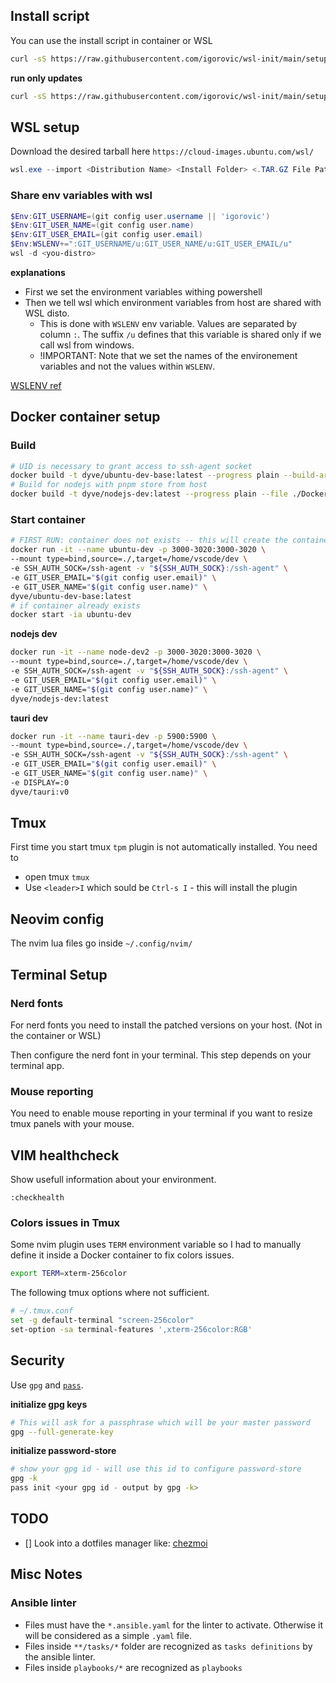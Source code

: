 ## Install script

You can use the install script in container or WSL

```bash
curl -sS https://raw.githubusercontent.com/igorovic/wsl-init/main/setup.sh | /bin/bash
```

**run only updates**

```bash
curl -sS https://raw.githubusercontent.com/igorovic/wsl-init/main/setup.sh | /bin/bash -s -- -u
```

## WSL setup

Download the desired tarball here `https://cloud-images.ubuntu.com/wsl/`

```powershell
wsl.exe --import <Distribution Name> <Install Folder> <.TAR.GZ File Path>
```

### Share env variables with wsl

```powershell
$Env:GIT_USERNAME=(git config user.username || 'igorovic')
$Env:GIT_USER_NAME=(git config user.name)
$Env:GIT_USER_EMAIL=(git config user.email)
$Env:WSLENV+=":GIT_USERNAME/u:GIT_USER_NAME/u:GIT_USER_EMAIL/u"
wsl -d <you-distro>
```

**explanations**

- First we set the environment variables withing powershell
- Then we tell wsl which environment variables from host are shared with WSL disto.
  - This is done with `WSLENV` env variable. Values are separated by column `:`. The suffix `/u` defines that this variable is shared only if we call wsl from windows.
  - !IMPORTANT: Note that we set the names of the environement variables and not the values within `WSLENV`.

[WSLENV ref](https://devblogs.microsoft.com/commandline/share-environment-vars-between-wsl-and-windows/)

## Docker container setup

### Build

```bash
# UID is necessary to grant access to ssh-agent socket
docker build -t dyve/ubuntu-dev-base:latest --progress plain --build-arg "UID=${UID}" --file ./Docker/Dockerfile.ubuntu-dev-base .
# Build for nodejs with pnpm store from host
docker build -t dyve/nodejs-dev:latest --progress plain --file ./Docker/node-pnpm.Dockerfile .
```

### Start container

```bash
# FIRST RUN: container does not exists -- this will create the container
docker run -it --name ubuntu-dev -p 3000-3020:3000-3020 \
--mount type=bind,source=./,target=/home/vscode/dev \
-e SSH_AUTH_SOCK=/ssh-agent -v "${SSH_AUTH_SOCK}:/ssh-agent" \
-e GIT_USER_EMAIL="$(git config user.email)" \
-e GIT_USER_NAME="$(git config user.name)" \
dyve/ubuntu-dev-base:latest
# if container already exists
docker start -ia ubuntu-dev
```

**nodejs dev**

```bash
docker run -it --name node-dev2 -p 3000-3020:3000-3020 \
--mount type=bind,source=./,target=/home/vscode/dev \
-e SSH_AUTH_SOCK=/ssh-agent -v "${SSH_AUTH_SOCK}:/ssh-agent" \
-e GIT_USER_EMAIL="$(git config user.email)" \
-e GIT_USER_NAME="$(git config user.name)" \
dyve/nodejs-dev:latest
```

**tauri dev**

```bash
docker run -it --name tauri-dev -p 5900:5900 \
--mount type=bind,source=./,target=/home/vscode/dev \
-e SSH_AUTH_SOCK=/ssh-agent -v "${SSH_AUTH_SOCK}:/ssh-agent" \
-e GIT_USER_EMAIL="$(git config user.email)" \
-e GIT_USER_NAME="$(git config user.name)" \
-e DISPLAY=:0
dyve/tauri:v0
```

## Tmux

First time you start tmux `tpm` plugin is not automatically installed. You need to

- open tmux `tmux`
- Use `<leader>I` which sould be `Ctrl-s I` - this will install the plugin

## Neovim config

The nvim lua files go inside `~/.config/nvim/`

## Terminal Setup

### Nerd fonts

For nerd fonts you need to install the patched versions on your host. (Not in the container or WSL)

Then configure the nerd font in your terminal. This step depends on your terminal app.

### Mouse reporting

You need to enable mouse reporting in your terminal if you want to resize tmux panels with your mouse.

## VIM healthcheck

Show usefull information about your environment.

```vimcmd
:checkhealth
```

### Colors issues in Tmux

Some nvim plugin uses `TERM` environment variable so I had to manually define it inside a Docker container to fix colors issues.

```bash
export TERM=xterm-256color
```

The following tmux options where not sufficient.

```bash
# ~/.tmux.conf
set -g default-terminal "screen-256color"
set-option -sa terminal-features ',xterm-256color:RGB'
```

## Security

Use `gpg` and [`pass`](https://www.passwordstore.org/).

**initialize gpg keys**

```bash
# This will ask for a passphrase which will be your master password
gpg --full-generate-key
```

**initialize password-store**

```bash
# show your gpg id - will use this id to configure password-store
gpg -k
pass init <your gpg id - output by gpg -k>
```

## TODO

- [] Look into a dotfiles manager like: [chezmoi](https://www.chezmoi.io/user-guide/include-files-from-elsewhere/)

## Misc Notes

### Ansible linter

- Files must have the `*.ansible.yaml` for the linter to activate. Otherwise it will be considered as a simple `.yaml` file.
- Files inside `**/tasks/*` folder are recognized as `tasks definitions` by the ansible linter.
- Files inside `playbooks/*` are recognized as `playbooks`
